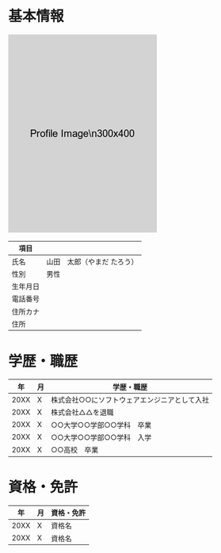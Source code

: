 # 基本情報
![プロフィール画像](./profile.jpeg)

|   項目   |                               |
| -------- | ----------------------------- |
| 氏名     | 山田　太郎（やまだ たろう）   |
| 性別     | 男性                          |
| 生年月日 | <BIRTH>                       |
| 電話番号 | <TEL>                         |
| 住所カナ | <KANA>                        |
| 住所     | <ADDRESS>                     |

# 学歴・職歴
|  年  | 月  |                            学歴・職歴                            |
| ---- | --- | ---------------------------------------------------------------- |
| 20XX | X   | 株式会社○○にソフトウェアエンジニアとして入社                    |
| 20XX | X   | 株式会社△△を退職                                               |
| 20XX | X   | ○○大学○○学部○○学科　卒業                                    |
| 20XX | X   | ○○大学○○学部○○学科　入学                                    |
| 20XX | X   | ○○高校　卒業                                                   |

# 資格・免許
|  年  | 月  |                   資格・免許                    |
| ---- | --- | ----------------------------------------------- |
| 20XX | X   | 資格名                                          |
| 20XX | X   | 資格名                                          |